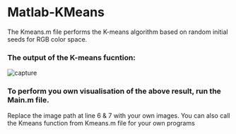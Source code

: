 # Matlab-KMeans
The Kmeans.m file performs the K-means algorithm based on random initial seeds for RGB color space.

### The output of the K-means fucntion:
![capture](https://user-images.githubusercontent.com/18267947/48661256-765b0900-eac3-11e8-9748-5cd8a569d2a7.JPG)

### To perform you own visualisation of the above result, run the Main.m file.
Replace the image path at line 6 & 7 with your own images. 
You can also call the Kmeans function from Kmeans.m file for your own programs
